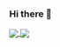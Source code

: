 ### Hi there 👋

<!--
**simba155kor/simba155kor** is a ✨ _special_ ✨ repository because its `README.md` (this file) appears on your GitHub profile.

Here are some ideas to get you started:

- 🔭 I’m currently working on ...
- 🌱 I’m currently learning ...
- 👯 I’m looking to collaborate on ...
- 🤔 I’m looking for help with ...
- 💬 Ask me about ...
- 📫 How to reach me: ...
- 😄 Pronouns: ...
- ⚡ Fun fact: ...
-->


<a href="https://github.com/simba155kor/github-readme-stats">
  <img align="center" src="https://github-readme-stats.vercel.app/api/top-langs/?username=simba155kor" />
</a>


<a href="https://github.com/simba155kor/convoychat">
  <img align="center" src="https://github-readme-stats.vercel.app/api/pin/?username=simba155kor&repo=convoychat" />
</a>
